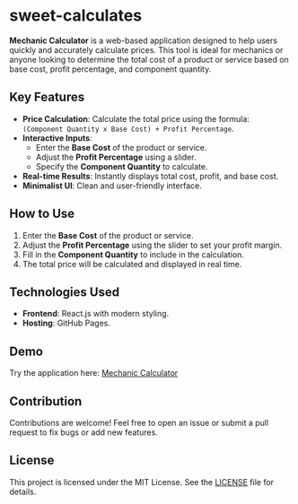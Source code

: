 # sweet-calculates

**Mechanic Calculator** is a web-based application designed to help users quickly and accurately calculate prices. This tool is ideal for mechanics or anyone looking to determine the total cost of a product or service based on base cost, profit percentage, and component quantity.

## Key Features

- **Price Calculation**: Calculate the total price using the formula:  
  `(Component Quantity x Base Cost) + Profit Percentage`.
- **Interactive Inputs**:
  - Enter the **Base Cost** of the product or service.
  - Adjust the **Profit Percentage** using a slider.
  - Specify the **Component Quantity** to calculate.
- **Real-time Results**: Instantly displays total cost, profit, and base cost.
- **Minimalist UI**: Clean and user-friendly interface.

## How to Use

1. Enter the **Base Cost** of the product or service.  
2. Adjust the **Profit Percentage** using the slider to set your profit margin.  
3. Fill in the **Component Quantity** to include in the calculation.  
4. The total price will be calculated and displayed in real time.

## Technologies Used

- **Frontend**: React.js with modern styling.  
- **Hosting**: GitHub Pages.

## Demo

Try the application here: [Mechanic Calculator](https://sweettrippin.github.io/sweet-calculates/)

## Contribution

Contributions are welcome! Feel free to open an issue or submit a pull request to fix bugs or add new features.

## License

This project is licensed under the MIT License. See the [LICENSE](LICENSE) file for details.
